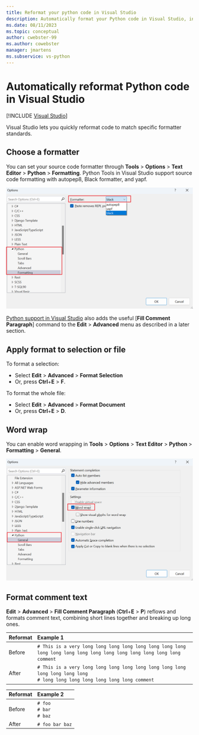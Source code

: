 ```yaml
---
title: Reformat your python code in Visual Studio
description: Automatically format your Python code in Visual Studio, including the code spacing, statements, long line wrapping, and code comments.
ms.date: 08/11/2023
ms.topic: conceptual
author: cwebster-99
ms.author: cowebster
manager: jmartens
ms.subservice: vs-python
---
```


# Automatically reformat Python code in Visual Studio

[!INCLUDE [Visual Studio](~/includes/applies-to-version/vs-windows-only.md)]

Visual Studio lets you quickly reformat code to match specific formatter standards.

## Choose a formatter

You can set your source code formatter through **Tools** > **Options** > **Text Editor** > **Python** > **Formatting**. Python Tools in Visual Studio support source code formatting with autopep8, Black formatter, and yapf.

![Python formatting options in Visual Studio](media/options-editor-formatting.png)

[Python support in Visual Studio](installing-python-support-in-visual-studio.md) also adds the useful [**Fill Comment Paragraph**] command to the **Edit** > **Advanced** menu as described in a later section.

## Apply format to selection or file

To format a selection:

- Select **Edit** > **Advanced** > **Format Selection**
- Or, press **Ctrl**+**E** > **F**.

To format the whole file:

- Select **Edit** > **Advanced** > **Format Document**
- Or, press **Ctrl**+**E** > **D**.

## Word wrap

You can enable word wrapping in **Tools** > **Options** > **Text Editor** > **Python** > **Formatting** > **General**.

![Enable word wrap for Python](media/word-wrap-setting.png)

## Format comment text

**Edit** > **Advanced** > **Fill Comment Paragraph** (**Ctrl**+**E** > **P**) reflows and formats comment text, combining short lines together and breaking up long ones.

| Reformat | Example 1                                                                                                                         |
| :------- | :-------------------------------------------------------------------------------------------------------------------------------- |
| Before   | `# This is a very long long long long long long long long long long long long long long long long long long long comment`         |
| After    | `# This is a very long long long long long long long long long long long long`<br/>`# long long long long long long long comment` |

| Reformat | Example 2                       |
| :------- | :------------------------------ |
| Before   | `# foo`<br/>`# bar`<br/>`# baz` |
| After    | `# foo bar baz`                 |
